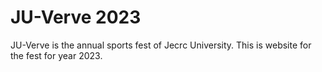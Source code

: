 # JU-Verve 2023

JU-Verve is the annual sports fest of Jecrc University.
This is website for the fest for year 2023.


